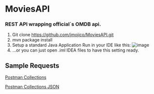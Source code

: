 # MoviesAPI
### REST API wrapping official´s OMDB api.


1. Git clone https://github.com/jmojico/MoviesAPI.git
2. mvn package install
3. Setup a standard Java Application Run in your IDE like this:
![image](https://user-images.githubusercontent.com/12740590/74293585-07964b00-4d1a-11ea-84e3-c3179241e128.png)
4. ...or you can just open .iml IDEA files to have this setting ready.


## Sample Requests
[Postman Collections](https://documenter.getpostman.com/view/524286/SzKMzMAr?version=latest)

[Postman Collections JSON](https://www.postman.com/collections/122d3455ba174a07bf20)
